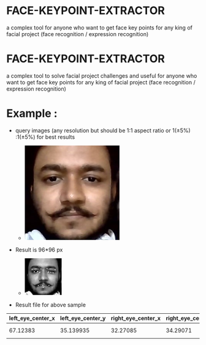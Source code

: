 # FACE-KEYPOINT-EXTRACTOR
a complex tool for anyone who want to get face key points for any king of facial project (face recognition / expression recognition)

# FACE-KEYPOINT-EXTRACTOR
a complex tool to solve facial project challenges and useful for anyone who want to get face key points for any king of facial project (face recognition / expression recognition)


# Example :
 -  query images (any resolution but should be 1:1 aspect ratio or 1(±5%) :1(±5%)  for best results

	 - ![alt text](https://github.com/HARSHEREX/FACE-KEYPOINT-EXTRACTOR/blob/main/Resource/sample%20query%20and%20results/WIN_20210523_17_44_36_Pro%20(3).jpg?raw=true)
- Result is 96*96 px

	 -  ![alt text](https://github.com/HARSHEREX/FACE-KEYPOINT-EXTRACTOR/blob/main/Resource/sample%20query%20and%20results/WIN_20210523_17_44_36_Pro%20(3).jpg_result_.jpg?raw=true)
	
*	Result file for above sample  
	
|left_eye_center_x|left_eye_center_y|right_eye_center_x|right_eye_center_y|left_eye_inner_corner_x|left_eye_inner_corner_y|left_eye_outer_corner_x|left_eye_outer_corner_y|right_eye_inner_corner_x|right_eye_inner_corner_y|right_eye_outer_corner_x|right_eye_outer_corner_y|left_eyebrow_inner_end_x|left_eyebrow_inner_end_y|left_eyebrow_outer_end_x|left_eyebrow_outer_end_y|right_eyebrow_inner_end_x|right_eyebrow_inner_end_y|right_eyebrow_outer_end_x|right_eyebrow_outer_end_y|nose_tip_x|nose_tip_y|mouth_left_corner_x|mouth_left_corner_y|mouth_right_corner_x|mouth_right_corner_y|mouth_center_top_lip_x|mouth_center_top_lip_y|mouth_center_bottom_lip_x|mouth_center_bottom_lip_y|name                             |
|-----------------|-----------------|------------------|------------------|-----------------------|-----------------------|-----------------------|-----------------------|------------------------|------------------------|------------------------|------------------------|------------------------|------------------------|------------------------|------------------------|-------------------------|-------------------------|-------------------------|-------------------------|----------|----------|-------------------|-------------------|--------------------|--------------------|----------------------|----------------------|-------------------------|-------------------------|---------------------------------|
|67.12383         |35.139935        |32.27085          |34.29071          |59.755962              |36.283287              |72.754295              |37.11941               |38.07393                |35.615635               |23.552315               |34.09276                |57.369453               |26.408554               |78.429504               |28.873812               |41.12919                 |26.600792                |17.742207                |27.929064                |46.53132  |53.31308  |61.70605           |70.11858           |33.87037            |69.73822            |46.400314             |69.602554             |47.09568                 |74.90406                 |WIN_20210523_17_44_36_Pro (3).jpg|


